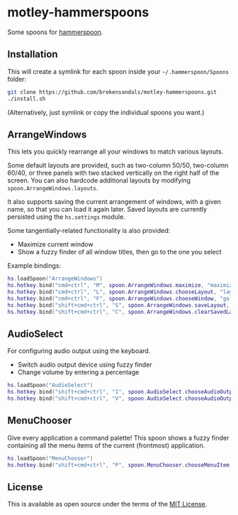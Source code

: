 # motley-hammerspoons

Some spoons for [hammerspoon](https://www.hammerspoon.org).

## Installation

This will create a symlink for each spoon inside your `~/.hammerspoon/Spoons` folder:

```bash
git clone https://github.com/brokensandals/motley-hammerspoons.git
./install.sh
```

(Alternatively, just symlink or copy the individual spoons you want.)

## ArrangeWindows

This lets you quickly rearrange all your windows to match various layouts.

Some default layouts are provided, such as two-column 50/50, two-column 60/40, or three panels with two stacked vertically on the right half of the screen.
You can also hardcode additional layouts by modifying `spoon.ArrangeWindows.layouts`.

It also supports saving the current arrangement of windows, with a given name, so that you can load it again later.
Saved layouts are currently persisted using the `hs.settings` module.

Some tangentially-related functionality is also provided:

- Maximize current window
- Show a fuzzy finder of all window titles, then go to the one you select

Example bindings:

```lua
hs.loadSpoon("ArrangeWindows")
hs.hotkey.bind("cmd+ctrl", "M", spoon.ArrangeWindows.maximize, "maximize current window")
hs.hotkey.bind("cmd+ctrl", "L", spoon.ArrangeWindows.chooseLayout, "layout windows")
hs.hotkey.bind("cmd+ctrl", "F", spoon.ArrangeWindows.chooseWindow, "go to window")
hs.hotkey.bind("shift+cmd+ctrl", "S", spoon.ArrangeWindows.saveLayout, "save layout")
hs.hotkey.bind("shift+cmd+ctrl", "C", spoon.ArrangeWindows.clearSavedLayouts, "clear saved layouts")
```

## AudioSelect

For configuring audio output using the keyboard.

- Switch audio output device using fuzzy finder
- Change volume by entering a percentage

```lua
hs.loadSpoon("AudioSelect")
hs.hotkey.bind("shift+cmd+ctrl", "1", spoon.AudioSelect.chooseAudioOutput, "set audio output device")
hs.hotkey.bind("shift+cmd+ctrl", "V", spoon.AudioSelect.chooseAudioOutputVolume, "set volume")
```

## MenuChooser

Give every application a command palette!
This spoon shows a fuzzy finder containing all the menu items of the current (frontmost) application.

```lua
hs.loadSpoon("MenuChooser")
hs.hotkey.bind("shift+cmd+ctrl", "P", spoon.MenuChooser.chooseMenuItem, "invoke menu item")
```

## License

This is available as open source under the terms of the [MIT License](https://opensource.org/licenses/MIT).
